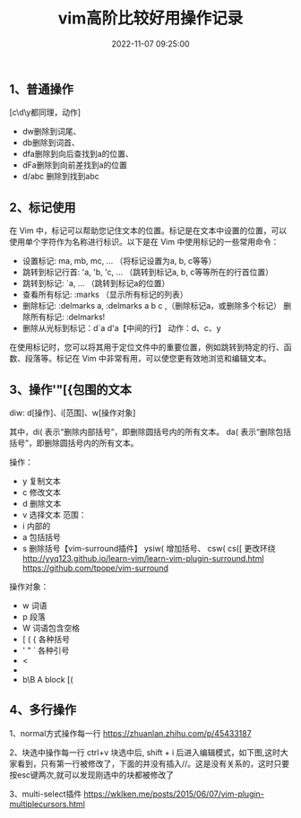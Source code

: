 ﻿---
title: vim高阶比较好用操作记录
date: 2022-11-07 09:25:00
toc: true
mathjax: false
categories: 工具
tags:
  - 工具
---

## 1、普通操作
[c\d\y都同理，动作]
- dw删除到词尾、
- db删除到词首、
- dfa删除到向后查找到a的位置、
- dFa删除到向前差找到a的位置
- d/abc 删除到找到abc

## 2、标记使用
在 Vim 中，标记可以帮助您记住文本的位置。标记是在文本中设置的位置，可以使用单个字符作为名称进行标识。以下是在 Vim 中使用标记的一些常用命令：

- 设置标记: ma, mb, mc, … （将标记设置为a, b, c等等）
- 跳转到标记行首: 'a, 'b, 'c, … （跳转到标记a, b, c等等所在的行首位置）
- 跳转到标记: `a, … （跳转到标记a的位置）
- 查看所有标记: :marks （显示所有标记的列表）
- 删除标记: :delmarks a, :delmarks a b c ,（删除标记a，或删除多个标记） 删除所有标记: :delmarks!
- 删除从光标到标记：d`a   d'a【中间的行】   动作：d、c、y


在使用标记时，您可以将其用于定位文件中的重要位置，例如跳转到特定的行、函数、段落等。标记在 Vim 中非常有用，可以使您更有效地浏览和编辑文本。


## 3、操作'"[{包围的文本
diw:  d[操作]、i[范围]、w[操作对象]

其中，di( 表示“删除内部括号”，即删除圆括号内的所有文本。
da( 表示“删除包括括号”，即删除圆括号内的所有文本。

操作：
- y 复制文本
- c 修改文本
- d 删除文本
- v 选择文本
范围：
- i  内部的
- a 包括括号
- s 删除括号【vim-surround插件】
ysiw( 增加括号、	csw( cs([ 更改环绕
http://yyq123.github.io/learn-vim/learn-vim-plugin-surround.html
https://github.com/tpope/vim-surround

操作对象：
- w 词语
- p 段落
- W 词语包含空格
- [ ( { 各种括号
- ' " ` 各种引号
- <
- <tag>
- b\B	A block [(


## 4、多行操作

1、normal方式操作每一行
https://zhuanlan.zhihu.com/p/45433187

2、块选中操作每一行
ctrl+v  块选中后,  shift + i  后进入编辑模式，如下图,这时大家看到，只有第一行被修改了，下面的并没有插入//。这是没有关系的，这时只要按esc键两次,就可以发现刚选中的块都被修改了

3、multi-select插件
https://wklken.me/posts/2015/06/07/vim-plugin-multiplecursors.html



